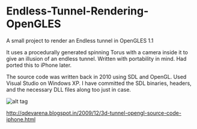 Endless-Tunnel-Rendering-OpenGLES
=================================

A small project to render an Endless tunnel in OpenGLES 1.1

It uses a procedurally generated spinning Torus with a camera inside it to give an illusion of an endless tunnel. Written with portability in mind. Had ported this to iPhone later.

The source code was written back in 2010 using SDL and OpenGL. Used Visual Studio on Windows XP. I have committed the SDL binaries, headers, and the necessary DLL files along too just in case.

![alt tag](http://3.bp.blogspot.com/_Oht2jqXG8Hw/Sy29-rHRiYI/AAAAAAAABSg/P14ZqidEsJA/s320/tunnel.jpg)


http://qdevarena.blogspot.in/2009/12/3d-tunnel-opengl-source-code-iphone.html
